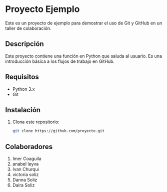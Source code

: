 # Proyecto Ejemplo

Este es un proyecto de ejemplo para demostrar el uso de Git y GitHub en un taller de colaboración.

## Descripción

Este proyecto contiene una función en Python que saluda al usuario. Es una introducción básica a los flujos de trabajo en GitHub.

## Requisitos

- Python 3.x
- Git

## Instalación

1. Clona este repositorio:

   ```bash
   git clone https://github.com/proyecto.git

## Colaboradores

1. Imer Coaguila
2. anabel leyva
3. Ivan Churqui
4. victoria soliz
5. Danna Soliz
6. Daira Soliz